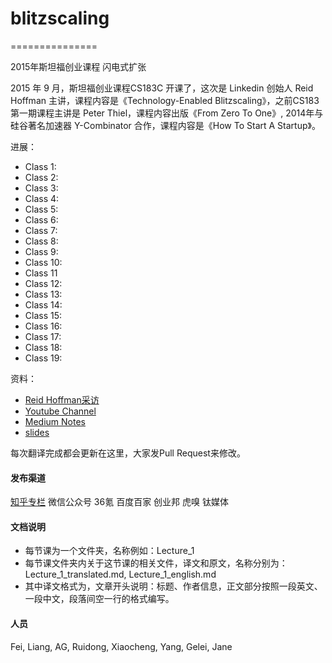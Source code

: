 # blitzscaling
===============

2015年斯坦福创业课程 闪电式扩张


2015 年 9 月，斯坦福创业课程CS183C 开课了，这次是 Linkedin 创始人 Reid Hoffman 主讲，课程内容是《Technology-Enabled Blitzscaling》，之前CS183第一期课程主讲是 Peter Thiel，课程内容出版《From Zero To One》, 2014年与硅谷著名加速器 Y-Combinator 合作，课程内容是《How To Start A Startup》。

进展：

* Class 1:
* Class 2:
* Class 3:
* Class 4:
* Class 5:
* Class 6:
* Class 7:
* Class 8:
* Class 9:
* Class 10:
* Class 11
* Class 12:
* Class 13:
* Class 14:
* Class 15:
* Class 16:
* Class 17:
* Class 18:
* Class 19:

资料：

* [Reid Hoffman采访](http://reidhoffman.org/cs183c-technology-enabled-blitzscaling-the-visible-secret-of-silicon-valleys-success/)
* [Youtube Channel](https://www.youtube.com/watch?v=s3RrVmv5WwA&list=PLnsTB8Q5VgnVzh1S-VMCXiuwJglk5AV--)
* [Medium Notes](https://medium.com/notes-essays-cs183c-technology-enabled-blitzscalin)
* [slides](http://www.slideshare.net/greylockpartners/stanford-cs183c-blitzscaling-lecture-1 )

每次翻译完成都会更新在这里，大家发Pull Request来修改。

#### 发布渠道

[知乎专栏](http://zhuanlan.zhihu.com/donglaoshi)
微信公众号
36氪
百度百家
创业邦
虎嗅
钛媒体


#### 文档说明

* 每节课为一个文件夹，名称例如：Lecture_1
* 每节课文件夹内关于这节课的相关文件，译文和原文，名称分别为：Lecture_1_translated.md, Lecture_1_english.md
* 其中译文格式为，文章开头说明：标题、作者信息，正文部分按照一段英文、一段中文，段落间空一行的格式编写。

#### 人员

Fei, Liang, AG, Ruidong, Xiaocheng, Yang, Gelei, Jane
